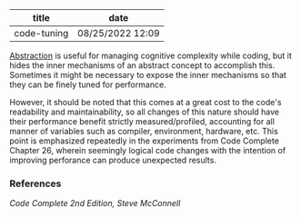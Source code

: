 | title | date |
|---|---|
| code-tuning | 08/25/2022 12:09 |

[Abstraction](1661219901.md) is useful for managing cognitive complexity while coding, but
it hides the inner mechanisms of an abstract concept to accomplish this. Sometimes it might
be necessary to expose the inner mechanisms so that they can be finely tuned for performance.

However, it should be noted that this comes at a great cost to the code's readability and maintainability,
so all changes of this nature should have their performance benefit strictly measured/profiled,
accounting for all manner of variables such as compiler, environment, hardware, etc. This point
is emphasized repeatedly in the experiments from Code Complete Chapter 26, wherein seemingly
logical code changes with the intention of improving perforance can produce unexpected results.

### References
_Code Complete 2nd Edition, Steve McConnell_
